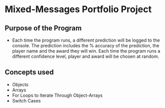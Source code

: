 # Mixed-Messages Portfolio Project

## Purpose of the Program

- Each time the program runs, a different prediction will be logged to the console. The prediction includes the % accuracy of the prediction, the player name and the award they will win. Each time the program runs a different confidence level, player and award will be chosen at random.

## Concepts used

- Objects
- Arrays
- For Loops to Iterate Through Object-Arrays
- Switch Cases
